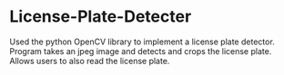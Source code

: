 # License-Plate-Detecter

Used the python OpenCV library to implement a license plate detector.
Program takes an jpeg image and detects and crops the license plate.
Allows users to also read the license plate.

